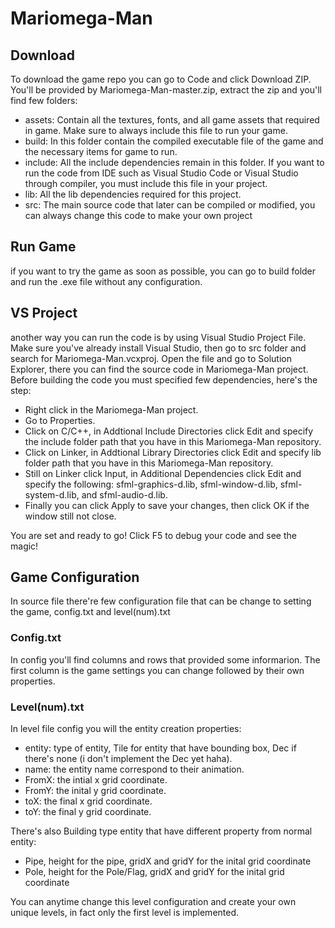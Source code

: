 # Mariomega-Man

## Download
To download the game repo you can go to Code and click Download ZIP. You'll be provided by Mariomega-Man-master.zip, extract the zip and you'll find few folders:

- assets: Contain all the textures, fonts, and all game assets that required in game. Make sure to always include this file to run your game.
- build: In this folder contain the compiled executable file of the game and the necessary items for game to run.
- include: All the include dependencies remain in this folder. If you want to run the code from IDE such as Visual Studio Code or Visual Studio through compiler, you must include this file in your project.
- lib: All the lib dependencies required for this project.
- src: The main source code that later can be compiled or modified, you can always change this code to make your own project

## Run Game
if you want to try the game as soon as possible, you can go to build folder and run the .exe file without any configuration.

## VS Project
another way you can run the code is by using Visual Studio Project File. Make sure you've already install Visual Studio, then go to src folder and search for Mariomega-Man.vcxproj. Open the file and go to Solution Explorer, there you can find the source code in Mariomega-Man project. Before building the code you must specified few dependencies, here's the step:

- Right click in the Mariomega-Man project.
- Go to Properties.
- Click on C/C++, in Addtional Include Directories click Edit and specify the include folder path that you have in this Mariomega-Man repository.
- Click on Linker, in Addtional Library Directories click Edit and specify lib folder path that you have in this Mariomega-Man repository.
- Still on Linker click Input, in Additional Dependencies click Edit and specify the following: sfml-graphics-d.lib, sfml-window-d.lib, sfml-system-d.lib, and sfml-audio-d.lib.
- Finally you can click Apply to save your changes, then click OK if the window still not close.

You are set and ready to go! Click F5 to debug your code and see the magic!

## Game Configuration
In source file there're few configuration file that can be change to setting the game, config.txt and level(num).txt

### Config.txt
In config you'll find columns and rows that provided some informarion. The first column is the game settings you can change followed by their own properties.

### Level(num).txt
In level file config you will the entity creation properties:

- entity: type of entity, Tile for entity that have bounding box, Dec if there's none (i don't implement the Dec yet haha).
- name: the entity name correspond to their animation.
- FromX: the intial x grid coordinate.
- FromY: the inital y grid coordinate.
- toX: the final x grid coordinate.
- toY: the final y grid coordinate.

There's also Building type entity that have different property from normal entity:
- Pipe, height for the pipe, gridX and gridY for the inital grid coordinate
- Pole, height for the Pole/Flag, gridX and gridY for the inital grid coordinate

You can anytime change this level configuration and create your own unique levels, in fact only the first level is implemented.
